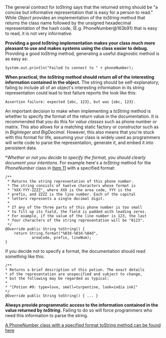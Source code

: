 The general contract for *toString* says that the returned string should be "a concise but informative representation
that is easy for a person to read." While *Object* provides an implementation of the *toString* method that returns the class
name followed by the unsigned hexadecimal representation of the hash code, (E.g. PhoneNumber@163b91) that is easy to read,
it is not very informative.

**Providing a good *toString* implementation makes your class much more pleasant to use and makes systems using the class
easier to debug.** Providing a good *toString* method, generating a useful diagnostic method is as easy as:
```
System.out.println("Failed to connect to " + phoneNumber);
```

**When practical, the *toString* method should return *all* of the interesting information contained in the object.** The
string should be self-explanatory, failing to include all of an object's interesting information in its string representation
could lead to test failure reports the look like this:
```
Assertion failure: expected {abc, 123}, but was {abc, 123}.
```

An important decision to make when implementing a *toString* method is whether to specify the format of the return value
in the documentation. It is recommended that you do this for *value classes* such as phone number or matrix. This also
allows for a matching static factory or constructor such as in *BigInteger and BigDecimal*. However, this also means that
you're stuck with this format for life, assuming your class is widely used as programmers will write code to parse the
representation, generate it, and embed it into persistent data.

**Whether or not you decide to specify the format, you should clearly document your intentions.* For example here's a
*toString* method for the *PhoneNumber* class in [Item 11](./Item-11-Always-override-hashCode-when-you-override-equals.md)
with a specified format:
```
/**
 * Returns the string representation of this phone number.
 * The string consists of twelve characters whose format is
 * "XXX-YYY-ZZZZ", where XXX is the area code, YYY is the
 * prefix, and ZZZZ is the line number. Each of the capital
 * letters represents a single decimal digit.
 *
 * If any of the three parts of this phone number is too small
 * to fill up its field, the field is padded with leading zeros.
 * For example, if the value of the line number is 123, the last
 * four characters of the string representation will be "0123".
 */
@Override public String toString() {
    return String.format("%03d-%03d-%04d",
            areaCode, prefix, lineNum);
}
```

If you decide not to specify a format, the documentation should read something like this:
```
/**
* Returns a brief description of this potion. The exact details
* of the representation are unspecified and subject to change,
* but the following may be regarded as typical:
*
* "[Potion #9: type=love, smell=turpentine, look=india ink]"
*/
@Override public String toString() { ... }
```

**Always provide programmatic access to the information contained in the value returned by *toString*.** Failing to do so
will force programmers who need this information to parse the string.

[A PhoneNumber class with a specified format toString method can be found here](../src/effectivejava/chapter3/item12/PhoneNumber.java)